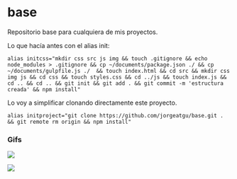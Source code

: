 # base

Repositorio base para cualquiera de mis proyectos.

Lo que hacía antes con el alias init:

```alias initcss="mkdir css src js img && touch .gitignore && echo node_modules > .gitignore && cp ~/documents/package.json ./ && cp ~/documents/gulpfile.js ./  && touch index.html && cd src && mkdir css img js && cd css && touch styles.css && cd ../js && touch index.js && cd .. && cd .. && git init && git add . && git commit -m 'estructura creada' && npm install"```

Lo voy a simplificar clonando directamente este proyecto.

```alias initproject="git clone https://github.com/jorgeatgu/base.git . && git remote rm origin && npm install"```

### Gifs

  ![](https://github.com/jorgeatgu/base/blob/master/initproject-uno.gif)

  ![](https://github.com/jorgeatgu/base/blob/master/initproject-dos.gif)